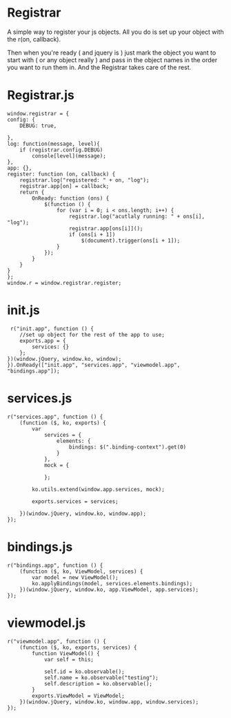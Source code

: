 Registrar
=========

A simple way to register your js objects. All you do is set up your object with the r(on, callback). 

Then when you're ready ( and jquery is ) just mark the object you want to start with ( or any object really ) and pass in the object names in the order you want to run them in. And the Registrar takes care of the rest.  

Registrar.js
============
    window.registrar = {
    config: {
        DEBUG: true,
        
    },
    log: function(message, level){
        if (registrar.config.DEBUG)
            console[level](message);
    },
    app: {},
    register: function (on, callback) {
        registrar.log("registered: " + on, "log");
        registrar.app[on] = callback;
        return {
            OnReady: function (ons) {
                $(function () {
                    for (var i = 0; i < ons.length; i++) {
                        registrar.log("acutlaly running: " + ons[i], "log");
                        registrar.app[ons[i]]();
                        if (ons[i + 1])
                            $(document).trigger(ons[i + 1]);
                    }
                });
            }
        }
    }
    };
    window.r = window.registrar.register;

init.js
============
     r("init.app", function () {
        //set up object for the rest of the app to use; 
        exports.app = {
            services: {}
        };
    })(window.jQuery, window.ko, window);
    }).OnReady(["init.app", "services.app", "viewmodel.app", "bindings.app"]);

services.js
============
	r("services.app", function () {
	    (function ($, ko, exports) {
	        var
	            services = {
	                elements: {
	                    bindings: $(".binding-context").get(0)
	                }
	            },
	            mock = {
	
	            };
	
	        ko.utils.extend(window.app.services, mock);
	
	        exports.services = services;

    	})(window.jQuery, window.ko, window.app);
    });

bindings.js
============
   	r("bindings.app", function () {
    	(function ($, ko, ViewModel, services) {
        	var model = new ViewModel();
        	ko.applyBindings(model, services.elements.bindings);
    	})(window.jQuery, window.ko, app.ViewModel, app.services);
   	});

viewmodel.js
============
   	r("viewmodel.app", function () {
	    (function ($, ko, exports, services) {
	        function ViewModel() {
	            var self = this;
	
	            self.id = ko.observable();
	            self.name = ko.observable("testing");
	            self.description = ko.observable();
	        }
	        exports.ViewModel = ViewModel;
	    })(window.jQuery, window.ko, window.app, window.services);
   	});
